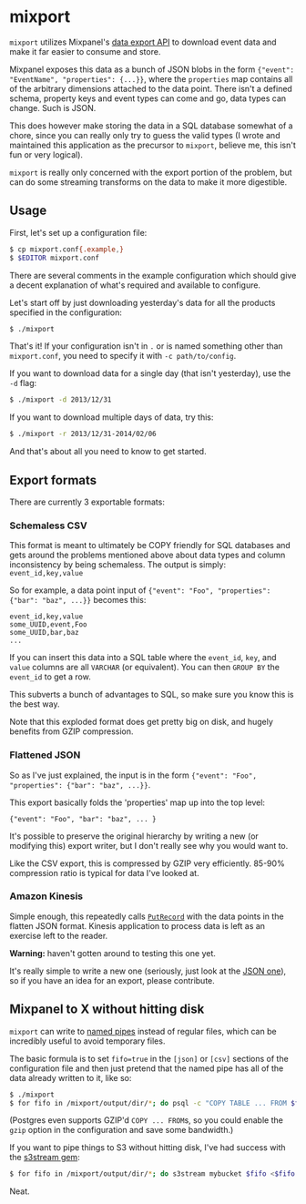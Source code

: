 # mixport


`mixport` utilizes Mixpanel's
[data export API](https://mixpanel.com/docs/api-documentation/exporting-raw-data-you-inserted-into-mixpanel)
to download event data and make it far easier to consume and store.

Mixpanel exposes this data as a bunch of JSON blobs in the form `{"event":
"EventName", "properties": {...}}`, where the `properties` map contains all of
the arbitrary dimensions attached to the data point. There isn't a defined
schema, property keys and event types can come and go, data types can
change. Such is JSON.

This does however make storing the data in a SQL database somewhat of a chore,
since you can really only try to guess the valid types (I wrote and maintained
this application as the precursor to `mixport`, believe me, this isn't fun or
very logical).

`mixport` is really only concerned with the export portion of the problem, but
can do some streaming transforms on the data to make it more digestible.

## Usage

First, let's set up a configuration file:

```bash
$ cp mixport.conf{.example,}
$ $EDITOR mixport.conf
```

There are several comments in the example configuration which should give a
decent explanation of what's required and available to configure.

Let's start off by just downloading yesterday's data for all the products
specified in the configuration:

```bash
$ ./mixport
```

That's it! If your configuration isn't in `.` or is named something other than
`mixport.conf`, you need to specify it with `-c path/to/config`.

If you want to download data for a single day (that isn't yesterday), use the
`-d` flag:

```bash
$ ./mixport -d 2013/12/31
```

If you want to download multiple days of data, try this:

```bash
$ ./mixport -r 2013/12/31-2014/02/06
```

And that's about all you need to know to get started.

## Export formats

There are currently 3 exportable formats:

### Schemaless CSV

This format is meant to ultimately be COPY friendly for SQL databases and gets
around the problems mentioned above about data types and column inconsistency
by being schemaless. The output is simply: `event_id,key,value`

So for example, a data point input of `{"event": "Foo", "properties": {"bar":
"baz", ...}}` becomes this:

```CSV
event_id,key,value
some_UUID,event,Foo
some_UUID,bar,baz
...
```

If you can insert this data into a SQL table where the `event_id`, `key`, and
`value` columns are all `VARCHAR` (or equivalent). You can then `GROUP BY` the
`event_id` to get a row.

This subverts a bunch of advantages to SQL, so make sure you know this is the
best way.

Note that this exploded format does get pretty big on disk, and hugely benefits
from GZIP compression.

### Flattened JSON

So as I've just explained, the input is in the form `{"event": "Foo",
"properties": {"bar": "baz", ...}}`.

This export basically folds the 'properties' map up into the top level:

`{"event": "Foo", "bar": "baz", ... }`

It's possible to preserve the original hierarchy by writing a new (or modifying
this) export writer, but I don't really see why you would want to.

Like the CSV export, this is compressed by GZIP very efficiently. 85-90%
compression ratio is typical for data I've looked at.

### Amazon Kinesis

Simple enough, this repeatedly calls
[`PutRecord`](http://docs.aws.amazon.com/kinesis/latest/APIReference/API_PutRecord.html)
with the data points in the flatten JSON format. Kinesis application to process
data is left as an exercise left to the reader.

**Warning:** haven't gotten around to testing this one yet.

It's really simple to write a new one (seriously, just look at the
[JSON one](https://github.com/boredomist/mixport/blob/master/exports/json.go)),
so if you have an idea for an export, please contribute.

## Mixpanel to X without hitting disk

`mixport` can write to [named pipes](http://en.wikipedia.org/wiki/Named_pipe)
instead of regular files, which can be incredibly useful to avoid temporary
files.

The basic formula is to set `fifo=true` in the `[json]` or `[csv]` sections of
the configuration file and then just pretend that the named pipe has all of the
data already written to it, like so:

```bash
$ ./mixport
$ for fifo in /mixport/output/dir/*; do psql -c "COPY TABLE ... FROM $fifo" & done
```

(Postgres even supports GZIP'd `COPY ... FROM`s, so you could enable the `gzip`
option in the configuration and save some bandwidth.)

If you want to pipe things to S3 without hitting disk, I've had success with
the [s3stream gem](https://github.com/kindkid/s3stream):

```bash
$ for fifo in /mixport/output/dir/*; do s3stream mybucket $fifo <$fifo & done
```

Neat.
